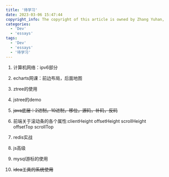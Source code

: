 ```yaml
---
title: '待学习'
date: 2023-03-06 15:47:44
copyright_info: The copyright of this article is owned by Zhang Yuhan, and it follows the CC BY-NC-SA 4.0 agreement. For reprinting, please attach the original source link and this statement
categories: 
  - 'Dev'
  - 'essays'
tags: 
  - 'Dev'
  - 'essays'
  - '待学习'
---
```

1.  计算机网络：ipv6部分
    
2.  echarts网课：前边布局，后面地图
    
3.  ztree的使用
    
4.  jstree的demo
    
5.  ~~java底层：2进制，10进制，移位，源码，补码，反码~~
    
6.  前端关于滚动条的各个属性:clientHeight offsetHeight scrollHeight offsetTop scrollTop
    
7.  redis实战
    
8.  js高级
    
9.  mysql游标的使用
    
10.  ~~idea工具的系统使用~~
